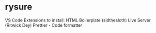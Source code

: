 # rysure

VS Code
Extensions to install: HTML Boilerplate (sidthesloth)
Live Server (Ritwick Dey)
Prettier - Code formatter
